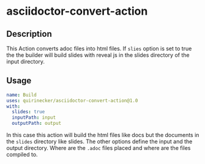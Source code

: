 # asciidoctor-convert-action

## Description

This Action converts adoc files into html files. If `slies` option is set to true the the builder will build slides with reveal 
js in the slides directory of the input directory.

## Usage

```yaml
name: Build
uses: quirinecker/asciidoctor-convert-action@1.0
with:
  slides: true
  inputPath: input
  outputPath: output
```

In this case this action will build the html files like docs but the documents in the `slides` directory like slides. 
The other options define the input and the output directory. Where are the `.adoc` files placed and where are the files compiled to.
